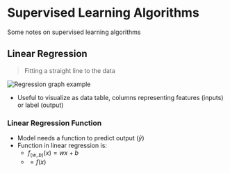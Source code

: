 # Supervised Learning Algorithms

Some notes on supervised learning algorithms

## Linear Regression

> Fitting a straight line to the data

![Regression graph example](https://storage.googleapis.com/lds-media/images/440px-Linear_regression.svg.width-1200.png)

- Useful to visualize as data table, columns representing features (inputs) or label (output)

### Linear Regression Function

- Model needs a function to predict output ($\hat{y}$)
- Function in linear regression is:
  - $f_{(w, b)}(x) = wx + b$
  - $= f(x)$

